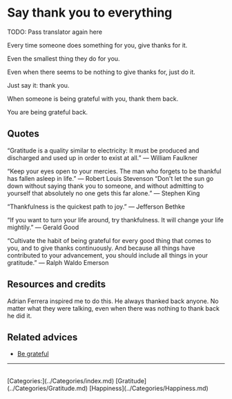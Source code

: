 # Say thank you to everything

TODO: Pass translator again here

Every time someone does something for you, give thanks for it.

Even the smallest thing they do for you.

Even when there seems to be nothing to give thanks for, just do it.

Just say it: thank you.

When someone is being grateful with you, thank them back.

You are being grateful back.

## Quotes

“Gratitude is a quality similar to electricity: It must be produced and discharged and used up in order to exist at all.” — William Faulkner

“Keep your eyes open to your mercies. The man who forgets to be thankful has fallen asleep in life.” — Robert Louis Stevenson
“Don't let the sun go down without saying thank you to someone, and without admitting to yourself that absolutely no one gets this far alone.” — Stephen King

“Thankfulness is the quickest path to joy.” — Jefferson Bethke

“If you want to turn your life around, try thankfulness. It will change your life mightily.” — Gerald Good

“Cultivate the habit of being grateful for every good thing that comes to you, and to give thanks continuously. And because all things have contributed to your advancement, you should include all things in your gratitude.” — Ralph Waldo Emerson

## Resources and credits

Adrian Ferrera inspired me to do this. He always thanked back anyone. No matter what they were talking, even when there was nothing to thank back he did it.

## Related advices

- [Be grateful](../Be%20grateful/index.md)
<hr/><br/>[Categories:](../Categories/index.md) [Gratitude](../Categories/Gratitude.md) [Happiness](../Categories/Happiness.md)